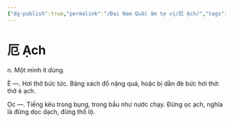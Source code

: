 ```yaml
---
{"dg-publish":true,"permalink":"/Đại Nam Quấc âm tự vị/厄 Ạch/","tags":["âm-tự-vị"],"created":"2025-08-15T14:51:47.128+07:00"}
---
```


# 厄 Ạch

n. Một mình ít dùng.

È —. Hơi thở bức tức. Bâng xách đồ nặng quá, hoặc bị dằn đè bức hơi thở: thở è ạch.

Ọc —. Tiếng kêu trong bụng, trong bầu như nước chạy. Đừng ọc ạch, nghĩa là đừng dọc dạch, đừng thổ lộ.
